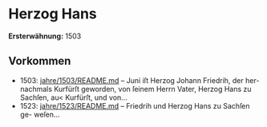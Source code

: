 # Herzog Hans

**Ersterwähnung:** 1503

## Vorkommen
- 1503: [jahre/1503/README.md](../jahre/1503/README.md) – Juni iſt Herzog Johann Friedrih, der her-
nachmals Kurfürſt geworden, von ſeinem Herrn Vater,
Herzog Hans zu Sachſen, au< Kurfürſt, und von...
- 1523: [jahre/1523/README.md](../jahre/1523/README.md) – Friedrih und Herzog Hans zu Sachſen ge-
weſen...
